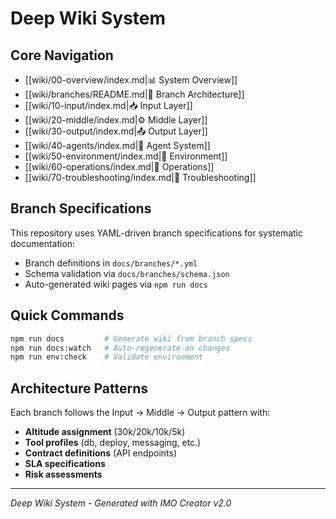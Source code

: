 <!--
─────────────────────────────────────────────
📁 CTB Classification Metadata
─────────────────────────────────────────────
CTB Branch: docs
Barton ID: 06.01.00
Unique ID: CTB-04C6E90F
Blueprint Hash:
Last Updated: 2025-10-23
Enforcement: None
─────────────────────────────────────────────
-->

# Deep Wiki System

## Core Navigation
- [[wiki/00-overview/index.md|📊 System Overview]]
- [[wiki/branches/README.md|🌲 Branch Architecture]]
- [[wiki/10-input/index.md|📥 Input Layer]]
- [[wiki/20-middle/index.md|⚙️ Middle Layer]]
- [[wiki/30-output/index.md|📤 Output Layer]]
- [[wiki/40-agents/index.md|🤖 Agent System]]
- [[wiki/50-environment/index.md|🔐 Environment]]
- [[wiki/60-operations/index.md|🚀 Operations]]
- [[wiki/70-troubleshooting/index.md|🔧 Troubleshooting]]

## Branch Specifications
This repository uses YAML-driven branch specifications for systematic documentation:
- Branch definitions in `docs/branches/*.yml`
- Schema validation via `docs/branches/schema.json` 
- Auto-generated wiki pages via `npm run docs`

## Quick Commands
```bash
npm run docs         # Generate wiki from branch specs
npm run docs:watch   # Auto-regenerate on changes
npm run env:check    # Validate environment
```

## Architecture Patterns
Each branch follows the Input → Middle → Output pattern with:
- **Altitude assignment** (30k/20k/10k/5k)
- **Tool profiles** (db, deploy, messaging, etc.)
- **Contract definitions** (API endpoints)
- **SLA specifications**
- **Risk assessments**

---
*Deep Wiki System - Generated with IMO Creator v2.0*
